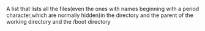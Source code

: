 A list that lists all the files(even the ones with names beginning with a period character,which are normally hidden)in the directory and the parent of the working directory and the /boot directory
